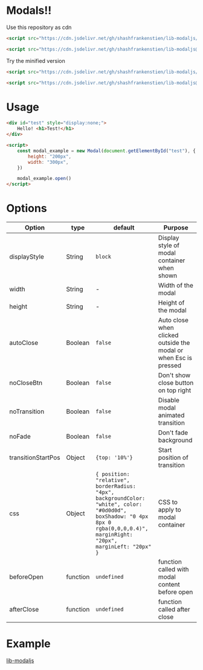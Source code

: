 # Modals!!

Use this repository as cdn

```html
<script src="https://cdn.jsdelivr.net/gh/shashfrankenstien/lib-modaljs/lib-modal.js"></script>
```
```html
<script src="https://cdn.jsdelivr.net/gh/shashfrankenstien/lib-modaljs@v0.2.0/lib-modal.js"></script>
```

Try the minified version
```html
<script src="https://cdn.jsdelivr.net/gh/shashfrankenstien/lib-modaljs/lib-modal.min.js"></script>
```
```html
<script src="https://cdn.jsdelivr.net/gh/shashfrankenstien/lib-modaljs@v0.2.0/lib-modal.min.js"></script>
```

# Usage
```html
<div id="test" style="display:none;">
    Hello! <h1>Test!</h1>
</div>

<script>
    const modal_example = new Modal(document.getElementById("test"), {
        height: "200px",
        width: "300px",
    })

    modal_example.open()
</script>

```

# Options

Option | type | default | Purpose
-------|------|---------|----------
displayStyle | String | `block` | Display style of modal container when shown
width | String | - | Width of the modal
height | String | - | Height of the modal
autoClose | Boolean | `false` | Auto close when clicked outside the modal or when Esc is pressed
noCloseBtn | Boolean | `false` | Don't show close button on top right
noTransition | Boolean | `false` | Disable modal animated transition
noFade | Boolean | `false` | Don't fade background
transitionStartPos | Object | `{top: '10%'}` | Start position of transition
css | Object | `{ position: "relative", borderRadius: "4px", backgroundColor: "white", color: "#0d0d0d", boxShadow: "0 4px 8px 0 rgba(0,0,0,0.4)", marginRight: "20px", marginLeft: "20px" }`| CSS to apply to modal container
beforeOpen | function | `undefined` | function called with modal content before open
afterClose | function | `undefined` | function called after close


# Example

[lib-modaljs](https://shashfrankenstien.github.io/lib-modaljs/)
